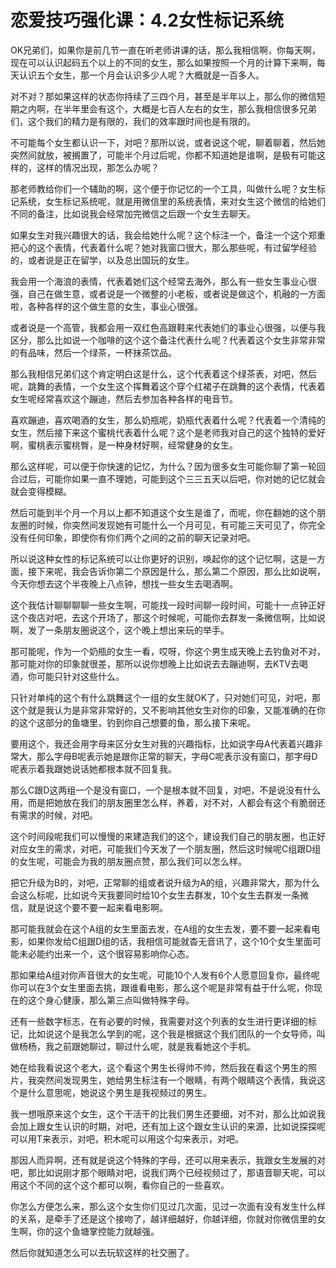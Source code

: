 # 恋爱技巧强化课：4.2女性标记系统

OK兄弟们，如果你是前几节一直在听老师讲课的话，那么我相信啊，你每天啊，现在可以认识起码五个以上的不同的女生，那么如果按照一个月的计算下来啊，每天认识五个女生，那一个月会认识多少人呢？大概就是一百多人。

对不对？那如果这样的状态你持续了三四个月，甚至是半年以上，那么你的微信短期之内啊，在半年里会有这个，大概是七百人左右的女生，那么我相信很多兄弟们，这个我们的精力是有限的，我们的效率跟时间也是有限的。

不可能每个女生都认识一下，对吧？那所以说，或者说这个呢，聊着聊着，然后她突然间就放，被搁置了，可能半个月过后呢，你都不知道她是谁啊，是极有可能这样的，这样的情况出现，那怎么办呢？

那老师教给你们一个辅助的啊，这个便于你记忆的一个工具，叫做什么呢？女生标记系统，女生标记系统呢，就是用微信里的系统表情，来对女生这个微信的给她们不同的备注，比如说我会经常加完微信之后跟一个女生去聊天。

如果女生对我兴趣很大的话，我会给她什么呢？这个标注一个，备注一个这个郑重把心的这个表情，代表着什么呢？她对我窗口很大，那么那些呢，有过留学经验的，或者说是正在留学，以及总出国玩的女生。

我会用一个海浪的表情，代表着她们这个经常去海外，那么有一些女生事业心很强，自己在做生意，或者说是一个微整的小老板，或者说是做这个，机融的一方面啦，各种各样的这个做生意的女生，事业心很强。

或者说是一个高管，我都会用一双红色高跟鞋来代表她们的事业心很强，以便与我区分，那么比如说一个咖啡的这个这个备注代表什么呢？代表着这个女生非常非常的有品味，然后一个绿茶，一杯抹茶饮品。

那么我相信兄弟们这个肯定明白这是什么，这个代表着这个绿茶表，对吧，然后呢，跳舞的表情，一个女生这个挥舞着这个穿个红裙子在跳舞的这个表情，代表着女生呢经常喜欢这个蹦迪，然后去参加各种各样的电音节。

喜欢蹦迪，喜欢喝酒的女生，那么奶瓶呢，奶瓶代表着什么呢？代表着一个清纯的女生，然后接下来这个蜜桃代表着什么呢？这个是老师我对自己的这个独特的爱好啊，蜜桃表示蜜桃臀，是一种身材好啊，经常健身的女生。

那么这样呢，可以便于你快速的记忆，为什么？因为很多女生可能你聊了第一轮回合过后，可能你如果一直不理她，可能到这个三三五天以后吧，你对她的记忆就会就会变得模糊。

然后可能到半个月一个月以上都不知道这个女生是谁了，而呢，你在翻她的这个朋友圈的时候，你突然间发现她有可能什么一个月可见，有可能三天可见了，你完全没有任何印象，即使你有你们两个之间的之前的聊天记录对吧。

所以说这种女性的标记系统可以让你更好的识别，唤起你的这个记忆啊，这是一方面，接下来呢，我会告诉你第二个原因是什么，那么第二个原因，那么比如说啊，今天你想去这个半夜晚上八点钟，想找一些女生去喝酒啊。

这个我估计聊聊聊聊一些女生啊，可能找一段时间聊一段时间，可能十一点钟正好这个夜店对吧，去这个开场了，那这个时候呢，可能你去群发一条微信啊，比如说啊，发了一条朋友圈说这个，这个晚上想出来玩的举手。

那可能呢，作为一个奶瓶的女生一看，哎呀，你这个男生成天晚上去钓鱼对不对，那可能对你的印象就很差，那所以说你想晚上比如说去去蹦迪啊，去KTV去喝酒，你可能只针对这些什么。

只针对单纯的这个有什么跳舞这个一组的女生就OK了，只对她们可见，对吧，那这个就是我认为是非常非常好的，又不影响其他女生对你的印象，又能准确的在你的这个这部分的鱼塘里，钓到你自己想要的鱼，那么接下来呢。

要用这个，我还会用字母来区分女生对我的兴趣指标，比如说字母A代表着兴趣非常大，那么字母B呢表示她是跟你正常的聊天，字母C呢表示没有窗口，那字母D呢表示着我跟她说话她都根本就不回复我。

那么C跟D这两组一个是没有窗口，一个是根本就不回复，对吧，不是说没有什么用，而是把她放在我们的朋友圈里怎么样，养着，对不对，人都会有这个有脆弱还有需求的时候，对吧。

这个时间段呢我们可以慢慢的来建造我们的这个，建设我们自己的朋友圈，也正好对应女生的需求，对吧，可能我们今天发了一个朋友圈，然后这时候呢C组跟D组的女生呢，可能会为我的朋友圈点赞，那么我们可以怎么样。

把它升级为B的，对吧，正常聊的组或者说升级为A的组，兴趣非常大，那为什么会这么标呢，比如说今天我要同时给10个女生去群发，10个女生去群发一条微信，就是说这个要不要一起来看电影啊。

那可能我就会在这个A组的女生里面去发，在A组的女生去发，要不要一起来看电影，如果你发给C组跟D组的话，我相信可能就杳无音讯了，这个10个女生里面可能未必能约出来一个，这个很容易影响你心态。

那如果给A组对你声音很大的女生呢，可能10个人发有6个人愿意回复你，最终呢你可以在3个女生里面去挑，跟谁看电影，那么这个呢是非常有益于什么呢，你现在的这个身心健康，那么第三点叫做特殊字母。

还有一些数字标志，在有必要的时候，我需要对这个列表的女生进行更详细的标记，比如说这个是我怎么学到的呢，这个我是根据这个我们团队的一个女导师，叫做杨杨，我之前跟她聊过，聊过什么呢，就是我看她这个手机。

她在给我看说这个老大，这个看这个男生长得帅不帅，然后我在看这个男生的照片，我突然间发现男生，她给男生标注有一个眼睛，有两个眼睛这个表情，我说这个是什么意思呢，她说这个男生是我视频过的男生。

我一想哦原来这个女生，这个干活干的比我们男生还要细，对不对，那么比如说我会加上跟女生认识的时期，对吧，还有加上这个跟女生认识的来源，比如说探探呢可以用T来表示，对吧，积木呢可以用这个勾来表示，对吧。

那因人而异啊，还有就是说这个特殊的字母，还可以用来表示，我跟女生发展的对吧，那比如说刚才那个眼睛对吧，说我们两个已经视频过了，那语音聊天呢，可以用这个不同的这个这个都可以啊，看你自己的一些喜欢。

你怎么方便怎么来，那么这个女生你们见过几次面，见过一次面有没有发生什么样的关系，是牵手了还是这个接吻了，越详细越好，你越详细，你就对你微信里的女生啊，你的这个鱼塘掌控能力就越强。

然后你就知道怎么可以去玩软这样的社交圈了。